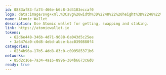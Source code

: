 ```yaml
---
id: 0883af83-fa74-466e-b6c8-3d4103eccaf0
logo: data:image/svg+xml,%3Csvg%20width%3D%2248%22%20height%3D%2248%22%20viewBox%3D%220%200%2048%2048%22%20fill%3D%22none%22%20xmlns%3D%22http%3A%2F%2Fwww.w3.org%2F2000%2Fsvg%22%3E%0A%3Cpath%20d%3D%22M24%2048C37.2548%2048%2048%2037.2548%2048%2024C48%2010.7452%2037.2548%200%2024%200C10.7452%200%200%2010.7452%200%2024C0%2037.2548%2010.7452%2048%2024%2048Z%22%20fill%3D%22%230F2543%22%2F%3E%0A%3Cpath%20fill-rule%3D%22evenodd%22%20clip-rule%3D%22evenodd%22%20d%3D%22M9.92786%2036.515L18.2794%2013.7009C19.3391%2011.0373%2021.3148%209.52955%2023.9412%209.48596V9.48499L24%209.48523L24.0588%209.48499V9.48596C26.6852%209.52955%2028.661%2011.0373%2029.7207%2013.7009L38.0722%2036.515L32.9007%2034.7217L25.7664%2015.2329C25.3323%2014.1551%2024.8308%2013.767%2024%2013.7499C23.1691%2013.767%2022.6678%2014.1551%2022.2336%2015.2329L15.0994%2034.7217L9.92786%2036.515ZM27.6339%2027.8279C27.6339%2029.8206%2026.029%2031.4362%2024.049%2031.4362C22.0693%2031.4362%2020.4643%2029.8206%2020.4643%2027.8279C20.4643%2025.835%2022.0693%2024.2196%2024.049%2024.2196C26.029%2024.2196%2027.6339%2025.835%2027.6339%2027.8279Z%22%20fill%3D%22%233692FE%22%2F%3E%0A%3C%2Fsvg%3E%0A
name: Atomic Wallet
description: Use Atomic wallet for getting, swapping and staking.
link: https://atomicwallet.io
tokens:
  - 62d6e448-346b-4d71-9688-6a043d5c25ee
  - 3a647da0-c0d8-4ebd-abce-bac0390880f4
categories:
  - 0234b96a-17b5-4dd8-83c0-c099585371b6
networks:
  - 85d2c16e-7a34-4a16-8996-304b6673c6d0
ready: true
---
```


